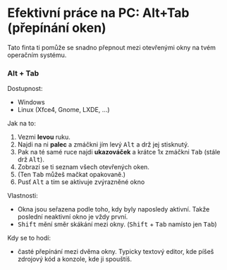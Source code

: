 # Efektivní práce na PC: Alt+Tab (přepínání oken)
Tato finta ti pomůže se snadno přepnout mezi otevřenými okny na tvém operačním systému.
### Alt + Tab

Dostupnost:
* Windows
* Linux (Xfce4, Gnome, LXDE, ...)

Jak na to:
1. Vezmi **levou** ruku.
1. Najdi na ni **palec** a zmáčkni jím levý <kbd>Alt</kbd> a drž jej stisknutý.
1. Pak na té samé ruce najdi **ukazováček** a krátce 1x zmáčkni <kbd>Tab</kbd> (stále drž <kbd>Alt</kbd>).
1. Zobrazí se ti seznam všech otevřených oken.
1. (Ten <kbd>Tab</kbd> můžeš mačkat opakovaně.)
1. Pusť <kbd>Alt</kbd> a tím se aktivuje zvýrazněné okno

Vlastnosti:
- Okna jsou seřazena podle toho, kdy byly naposledy aktivní. Takže poslední neaktivní okno je vždy první.
- <kbd>Shift</kbd> mění směr skákání mezi okny. (<kbd>Shift</kbd> + <kbd>Tab</kbd> namísto jen <kbd>Tab</kbd>)

Kdy se to hodí:
- časté přepínání mezi dvěma okny. Typicky textový editor, kde píšeš zdrojový kód a konzole, kde ji spouštíš.


